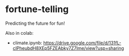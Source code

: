 # fortune-telling
Predicting the future for fun!

Also in colab:
* climate.ipynb: https://drive.google.com/file/d/131fL-cIPheubdH8XEp5FZEAbky7Z7Ime/view?usp=sharing
